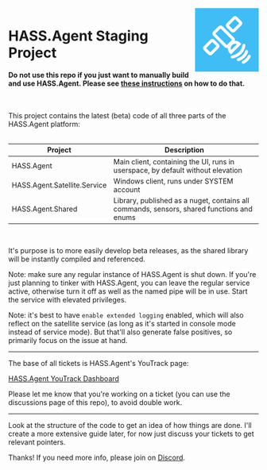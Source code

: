 <a href="https://github.com/LAB02-Research/HASS.Agent/">
    <img src="https://raw.githubusercontent.com/LAB02-Research/HASS.Agent/main/images/logo_128.png" alt="HASS.Agent logo" title="HASS.Agent" align="right" height="128" /></a>

# HASS.Agent Staging Project

**Do not use this repo if you just want to manually build and use HASS.Agent. Please see [these instructions](https://hassagent.readthedocs.io/en/latest/installation/#3-build-from-scratch) on how to do that.**

<br/><br/>
This project contains the latest (beta) code of all three parts of the HASS.Agent platform:
<br/><br/>

| Project | Description |
|---|---|
| HASS.Agent | Main client, containing the UI, runs in userspace, by default without elevation |
| HASS.Agent.Satellite.Service | Windows client, runs under SYSTEM account |
| HASS.Agent.Shared | Library, published as a nuget, contains all commands, sensors, shared functions and enums |

<br/>

It's purpose is to more easily develop beta releases, as the shared library will be instantly compiled and referenced.

Note: make sure any regular instance of HASS.Agent is shut down. If you're just planning to tinker with HASS.Agent, you can leave the regular service active, otherwise turn it off as well as the named pipe will be in use. Start the service with elevated privileges.

Note: it's best to have `enable extended logging` enabled, which will also reflect on the satellite service (as long as it's started in console mode instead of service mode). But that'll also generate false positives, so primarily focus on the issue at hand.

----

The base of all tickets is HASS.Agent's YouTrack page:

[HASS.Agent YouTrack Dashboard](https://lab02research.youtrack.cloud)

Please let me know that you're working on a ticket (you can use the discussions page of this repo), to avoid double work.

----

Look at the structure of the code to get an idea of how things are done. I'll create a more extensive guide later, for now just discuss your tickets to get relevant pointers. 

Thanks! If you need more info, please join on [Discord](https://discord.gg/nMvqzwrVBU).

